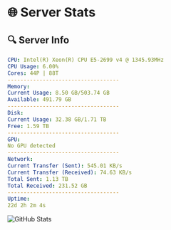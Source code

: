 # 🌐 Server Stats
## 🔍 Server Info
```yaml
CPU: Intel(R) Xeon(R) CPU E5-2699 v4 @ 1345.93MHz
CPU Usage: 6.00%
Cores: 44P | 88T
-----------------------------------
Memory:
Current Usage: 8.50 GB/503.74 GB
Available: 491.79 GB
-----------------------------------
Disk:
Current Usage: 32.38 GB/1.71 TB
Free: 1.59 TB
-----------------------------------
GPU:
No GPU detected
-----------------------------------
Network:
Current Transfer (Sent): 545.01 KB/s
Current Transfer (Received): 74.63 KB/s
Total Sent: 1.13 TB
Total Received: 231.52 GB
-----------------------------------
Uptime:
22d 2h 2m 4s
```
![GitHub Stats](https://img.shields.io/badge/Updated-2025-05-11_19:10:52-blue)